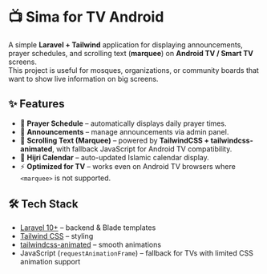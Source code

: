 # 📺 Sima for TV Android

A simple **Laravel + Tailwind** application for displaying announcements, prayer schedules, and scrolling text (**marquee**) on **Android TV / Smart TV** screens.  
This project is useful for mosques, organizations, or community boards that want to show live information on big screens.

## ✨ Features
- 🕌 **Prayer Schedule** – automatically displays daily prayer times.  
- 📢 **Announcements** – manage announcements via admin panel.  
- 🔔 **Scrolling Text (Marquee)** – powered by **TailwindCSS + tailwindcss-animated**, with fallback JavaScript for Android TV compatibility.  
- 📆 **Hijri Calendar** – auto-updated Islamic calendar display.  
- ⚡ **Optimized for TV** – works even on Android TV browsers where `<marquee>` is not supported.  

## 🛠️ Tech Stack
- [Laravel 10+](https://laravel.com/) – backend & Blade templates  
- [Tailwind CSS](https://tailwindcss.com/) – styling  
- [tailwindcss-animated](https://tailwindcss-animated.vercel.app/) – smooth animations  
- JavaScript (`requestAnimationFrame`) – fallback for TVs with limited CSS animation support  